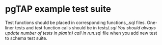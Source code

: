 pgTAP example test suite
========================

Test functions should be placed in corresponding functions_<schema>.sql files.
One-liner tests and test function calls should be in tests/<schema>_<test-category>.sql
You should always update number of tests in plan(n) call in run_<schema>.sql file when
you add new test to schema test suite.